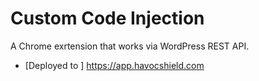 # Custom Code Injection
A Chrome exrtension that works via WordPress REST API.

- [Deployed to ]  https://app.havocshield.com
